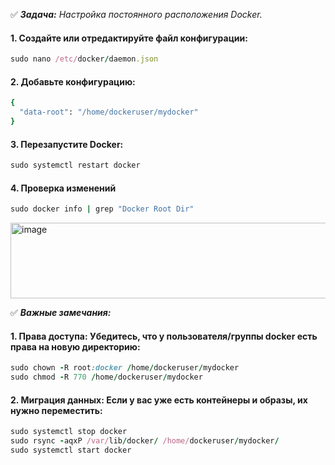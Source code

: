 :white_check_mark: _**Задача:** <a name='1'>Настройка постоянного расположения Docker</a>._

#### 1. Создайте или отредактируйте файл конфигурации:

```ruby
sudo nano /etc/docker/daemon.json
```

#### 2. Добавьте конфигурацию:

```ruby
{
  "data-root": "/home/dockeruser/mydocker"
}
```

#### 3. Перезапустите Docker:

```ruby
sudo systemctl restart docker
```

#### 4. Проверка изменений

```ruby
sudo docker info | grep "Docker Root Dir"
```
<img width="1200" height="121" alt="image" src="https://github.com/user-attachments/assets/b24156bd-eb28-4d64-904f-e0d551b687c7" />

<br />

:white_check_mark: _**Важные замечания:**_

#### 1. Права доступа: Убедитесь, что у пользователя/группы docker есть права на новую директорию:

```ruby
sudo chown -R root:docker /home/dockeruser/mydocker
sudo chmod -R 770 /home/dockeruser/mydocker
```

#### 2. Миграция данных: Если у вас уже есть контейнеры и образы, их нужно переместить:

```ruby
sudo systemctl stop docker
sudo rsync -aqxP /var/lib/docker/ /home/dockeruser/mydocker/
sudo systemctl start docker
```
